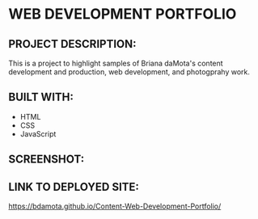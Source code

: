 # WEB DEVELOPMENT PORTFOLIO 

## PROJECT DESCRIPTION:
This is a project to highlight samples of Briana daMota's content development and production, web development, and photogprahy work. 

## BUILT WITH: 
* HTML 
* CSS
* JavaScript

## SCREENSHOT:


## LINK TO DEPLOYED SITE:
https://bdamota.github.io/Content-Web-Development-Portfolio/

